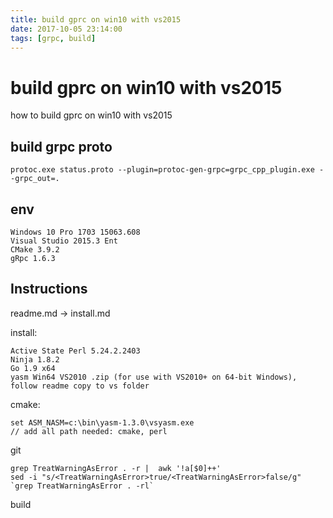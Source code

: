 ```yaml
---
title: build gprc on win10 with vs2015
date: 2017-10-05 23:14:00
tags: [grpc, build]
---
```

# build gprc on win10 with vs2015
how to build gprc on win10 with vs2015
<!--more-->

## build grpc proto

`protoc.exe status.proto --plugin=protoc-gen-grpc=grpc_cpp_plugin.exe --grpc_out=.`





## env

```
Windows 10 Pro 1703 15063.608
Visual Studio 2015.3 Ent
CMake 3.9.2
gRpc 1.6.3
```

## Instructions

readme.md -> install.md

install:

```
Active State Perl 5.24.2.2403
Ninja 1.8.2
Go 1.9 x64
yasm Win64 VS2010 .zip (for use with VS2010+ on 64-bit Windows), follow readme copy to vs folder
```

cmake:

```
set ASM_NASM=c:\bin\yasm-1.3.0\vsyasm.exe
// add all path needed: cmake, perl
```

git

```
grep TreatWarningAsError . -r |  awk '!a[$0]++'
sed -i "s/<TreatWarningAsError>true/<TreatWarningAsError>false/g" `grep TreatWarningAsError . -rl`
```

build